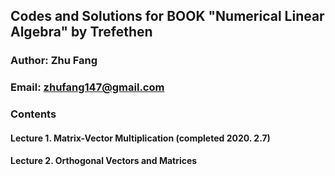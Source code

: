 ## Codes and Solutions for BOOK "Numerical Linear Algebra" by Trefethen
### Author: Zhu Fang
### Email: zhufang147@gmail.com
### Contents

#### Lecture 1. Matrix-Vector Multiplication (completed 2020. 2.7)
#### Lecture 2. Orthogonal Vectors and Matrices 


